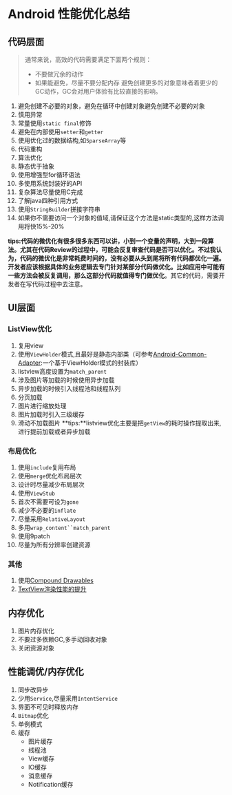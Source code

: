 # Android 性能优化总结

## 代码层面
> 通常来说，高效的代码需要满足下面两个规则：
> + 不要做冗余的动作
> + 如果能避免，尽量不要分配内存
> 避免创建更多的对象意味者着更少的GC动作，GC会对用户体验有比较直接的影响。

1. 避免创建不必要的对象，避免在循环中创建对象避免创建不必要的对象
2. 慎用异常
3. 常量使用`static final`修饰
4. 避免在内部使用`setter`和`getter`
5. 使用优化过的数据结构,如`SparseArray`等
6. 代码重构
7. 算法优化
8. 静态优于抽象
9. 使用增强型for循环语法
10. 多使用系统封装好的API
11. 复杂算法尽量使用C完成
12. 了解java四种引用方式
13. 使用`StringBuilder`拼接字符串
14. 如果你不需要访问一个对象的值域,请保证这个方法是static类型的,这样方法调用将快15%-20%

**tips:**代码的微优化有很多很多东西可以讲，小到一个变量的声明，大到一段算法。尤其在代码Review的过程中，可能会反复审查代码是否可以优化。不过我认为，代码的微优化是非常耗费时间的，**没有必要从头到尾将所有代码都优化一遍**。开发者应该根据具体的业务逻辑去专门针对某部分代码做优化。比如应用中可能有一些方法会被反复调用，那么这部分代码就值得**专门做优化**。其它的代码，需要开发者在写代码过程中去注意。

## UI层面
### ListView优化
1. 复用view
2. 使用`ViewHolder`模式,且最好是静态内部类（可参考[Android-Common-Adapter](https://github.com/fengjundev/Android-Common-Adapter):一个基于ViewHolder模式的封装库）
3. listview高度设置为`match_parent`
4. 涉及图片等加载的时候使用异步加载
5. 异步加载的时候引入线程池和线程队列
6. 分页加载
7. 图片进行缩放处理
8. 图片加载时引入三级缓存
9. 滑动不加载图片
**tips:**listview优化主要是把`getView`的耗时操作提取出来,进行提前加载或者异步加载

### 布局优化
1. 使用`include`复用布局
2. 使用`merge`优化布局层次
3. 设计时尽量减少布局层次
4. 使用`ViewStub`
5. 首次不需要可设为`gone`
6. 减少不必要的`inflate`
7. 尽量采用`RelativeLayout`
8. 多用`wrap_content``match_parent`
9. 使用9patch
10. 尽量为所有分辨率创建资源
 
### 其他
1. 使用[Compound Drawables](https://sriramramani.wordpress.com/2013/01/15/compound-drawables/)  
2. [TextView渲染性能的提升](http://www.open-open.com/lib/view/open1429845433994.html)  

## 内存优化
1. 图片内存优化
2. 不要过多依赖GC,多手动回收对象
3. 关闭资源对象

## 性能调优/内存优化
1. 同步改异步
2. 少用`Service`,尽量采用`IntentService`
3. 界面不可见时释放内存
4. `Bitmap`优化 
5. 单例模式
6. 缓存
	- 图片缓存
	- 线程池
	- View缓存
	- IO缓存
	- 消息缓存
	- Notification缓存

